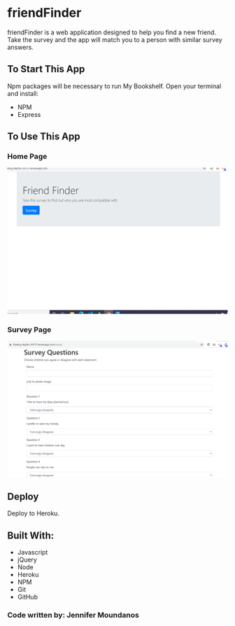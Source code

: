 # friendFinder

friendFinder is a web application designed to help you find a new friend. Take the survey and the app will match you to a person with similar survey answers.

## To Start This App
Npm packages will be necessary to run My Bookshelf. Open your terminal and install:
* NPM
* Express

## To Use This App
### Home Page
![Screenshot of Friend Finder Home Page](app/public/assets/friendFinder_home.png)

### Survey Page
![Screenshot of Friend Finder Home Page](app/public/assets/friendFinder_survey.png)
## Deploy
Deploy to Heroku. 

## Built With:
* Javascript
* jQuery
* Node
* Heroku
* NPM
* Git
* GitHub


### Code written by: Jennifer Moundanos
